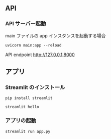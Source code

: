 ## API

### API サーバー起動

main ファイルの app インスタンスを起動する場合

`uvicorn main:app --reload`

API endpoint http://127.0.0.1:8000

## アプリ

### Streamlit のインストール

`pip install streamlit`

`streamlit hello`

### アプリの起動

`streamlit run app.py`
